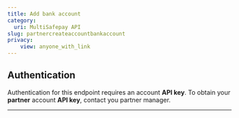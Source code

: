 ```yaml
---
title: Add bank account
category:
  uri: MultiSafepay API
slug: partnercreateaccountbankaccount
privacy:
    view: anyone_with_link
---
```


## Authentication

Authentication for this endpoint requires an account **API key**. To obtain your **partner** account **API key**, contact you partner manager.

---